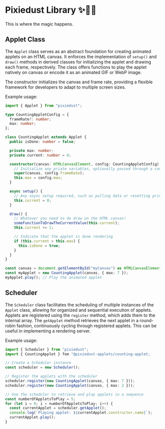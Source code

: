 # Pixiedust Library ✨🧚‍♀️

This is where the magic happens.

## Applet Class

The `Applet` class serves as an abstract foundation for creating animated applets on an HTML canvas. It enforces the implementation of `setup()` and `draw()` methods in derived classes for initializing the applet and drawing each frame, respectively. The class offers functions to play the applet natively on canvas or encode it as an animated GIF or WebP image.

The constructor initializes the canvas and frame rate, providing a flexible framework for developers to adapt to multiple screen sizes.

Example usage:

```ts
import { Applet } from "pixiedust";

type CountingAppletConfig = {
  frameRate?: number;
  max: number;
};

class CountingApplet extends Applet {
  public isDone: number = false;

  private max: number;
  private current: number = 0;

  constructor(canvas: HTMLCanvasElement, config: CountingAppletConfig) {
    // Initialize any priate variables, optionally passed through a config
    super(canvas, config.frameRate);
    this.max = config.max;
  }

  async setup() {
    // Any async setup required, such as pulling data or resetting private variables
    this.current = 0;
  }

  draw() {
    // Whatever you need to do draw on the HTML canvas!
    someFunctionToDrawTheCurrentValue(this.current);
    this.current += 1;

    // Indicate that the applet is done rendering
    if (this.current > this.max) {
      this.isDone = true;
    }
  }
}

const canvas = document.getElementById("myCanvas") as HTMLCanvasElement;
const myApplet = new CountingApplet(canvas, { max: 7 });
myApplet.play(); // Play the animated applet
```

## Scheduler

The `Scheduler` class facilitates the scheduling of multiple instances of the `Applet` class, allowing for organized and sequential execution of applets. Applets are registered using the `register` method, which adds them to the internal array. The `getApplet` method retrieves the next applet in a round-robin fashion, continuously cycling through registered applets. This can be useful in implementing a rendering server.

Example usage:

```ts
import { Scheduler } from "pixiedust";
import { CountingApplet } fom "@pixiedust-applets/counting-applet;

// Create a Scheduler instance
const scheduler = new Scheduler();

// Register the applets with the scheduler
scheduler.register(new CountingApplet(canvas, { max: 7 }));
scheduler.register(new CountingApplet(canvas, { max: 2 }));

// Use the scheduler to retrieve and play applets in a sequence
const numberOfAppletsToPlay = 5;
for (let i = 0; i < numberOfAppletsToPlay; i++) {
  const currentApplet = scheduler.getApplet();
  console.log(`Playing applet: ${currentApplet.constructor.name}`);
  currentApplet.play();
}
```
